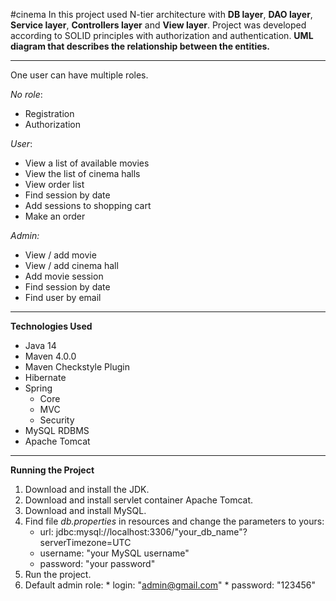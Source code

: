 #cinema
In this project used N-tier architecture with **DB layer**, **DAO layer**, **Service layer**, **Controllers layer** and **View layer**. 
Project was developed according to SOLID principles with authorization and authentication.
**UML diagram that describes the relationship between the entities.**
____
One user can have multiple roles. 

_No role_: 

- Registration
- Authorization

_User_: 

- View a list of available movies
- View the list of cinema halls
- View order list
- Find session by date
- Add sessions to shopping cart
- Make an order

_Admin:_

 - View / add movie
 - View / add cinema hall
 - Add movie session
 - Find session by date
 - Find user by email
 ____
 
 **Technologies Used**
 
  - Java 14
  - Maven 4.0.0
  - Maven Checkstyle Plugin
  - Hibernate
  - Spring 
    + Core
    + MVC 
    + Security
  - MySQL RDBMS 
  - Apache Tomcat
  ____
  **Running the Project**
  
   1. Download and install the JDK.
   2. Download and install servlet container Apache Tomcat.
   3. Download and install MySQL.
   4. Find file _db.properties_ in resources and change the parameters to yours:
      + url: jdbc:mysql://localhost:3306/"your_db_name"?serverTimezone=UTC
      + username: "your MySQL username"
      + password: "your password"
   5. Run the project. 
   6. Default admin role:
    * login: "admin@gmail.com"
    * password: "123456"
  